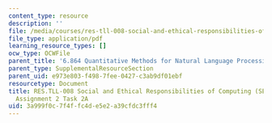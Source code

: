 ```yaml
---
content_type: resource
description: ''
file: /media/courses/res-tll-008-social-and-ethical-responsibilities-of-computing-serc-fall-2021/3a999f0c7f4ffc4de5e2a39cfdc3fff4_MITRES-TLL008F21-6864pt2a.pdf
file_type: application/pdf
learning_resource_types: []
ocw_type: OCWFile
parent_title: '6.864 Quantitative Methods for Natural Language Processing '
parent_type: SupplementalResourceSection
parent_uid: e973e803-f498-7fee-0427-c3ab9df01ebf
resourcetype: Document
title: RES.TLL-008 Social and Ethical Responsibilities of Computing (SERC), 6.864
  Assignment 2 Task 2A
uid: 3a999f0c-7f4f-fc4d-e5e2-a39cfdc3fff4
---
```

